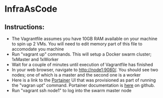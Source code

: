 # InfraAsCode

## Instructions:

-	The Vagrantfile assumes you have 10GB RAM available on your machine to spin up 2 VMs. You will need to edit memory part of this file to accomodate you machine  
-	Run "vagrant up" commands. This will setup a Docker swarm cluster; 1xMaster and 1xWorker
-	Wait for a couple of minutes until execution of Vagrantfile has finished
-	In your web browser, navigate to <a href="http://node1:9080/">http://node1:9080/</a>. You should see two nodes; one of which is a master and the second one is a worker
- Here is a link to the <a href="http://node1:9000">Portainer</a> UI that was provisioned as part of running the "vagran upt" command. Portainer documentation is <a href="https://hub.docker.com/r/portainer/portainer/">here</a> on github.
- Run "vagrant ssh node1" to log into the swarm master node
